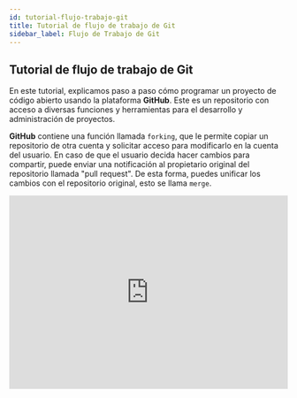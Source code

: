 ```yaml
---
id: tutorial-flujo-trabajo-git
title: Tutorial de flujo de trabajo de Git
sidebar_label: Flujo de Trabajo de Git
---
```


## Tutorial de flujo de trabajo de Git

En este tutorial, explicamos paso a paso cómo programar un proyecto de código abierto usando la plataforma **GitHub**. Este es un repositorio con acceso a diversas funciones y herramientas para el desarrollo y administración de proyectos.


**GitHub** contiene una función llamada `forking`, que le permite copiar un repositorio de otra cuenta y solicitar acceso para modificarlo en la cuenta del usuario. En caso de que el usuario decida hacer cambios para compartir, puede enviar una notificación al propietario original del repositorio llamada "pull request". De esta forma, puedes unificar los cambios con el repositorio original, esto se llama `merge`.

<iframe width="100%" height="350" src="https://www.youtube.com/embed/K33cFzHWBt0" frameborder="0" allowfullscreen="true"></iframe>